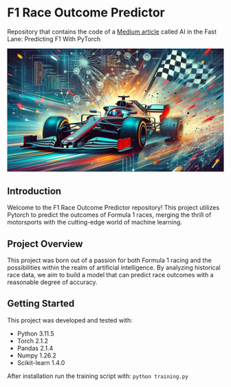 # F1 Race Outcome Predictor

Repository that contains the code of a [Medium article](https://medium.com/@pkalkmen) called AI in the Fast Lane: Predicting F1 With PyTorch

![Decoding motorsport dynamics with Machine Learning](/predict.jpg "Decoding motorsport dynamics with Machine Learning")

## Introduction
Welcome to the F1 Race Outcome Predictor repository! This project utilizes Pytorch to predict the outcomes of Formula 1 races, merging the thrill of motorsports with the cutting-edge world of machine learning.

## Project Overview
This project was born out of a passion for both Formula 1 racing and the possibilities within the realm of artificial intelligence. By analyzing historical race data, we aim to build a model that can predict race outcomes with a reasonable degree of accuracy.

## Getting Started
This project was developed and tested with:
- Python 3.11.5
- Torch 2.1.2 
- Pandas 2.1.4
- Numpy 1.26.2
- Scikit-learn 1.4.0

After installation run the training script with:
```python training.py```
